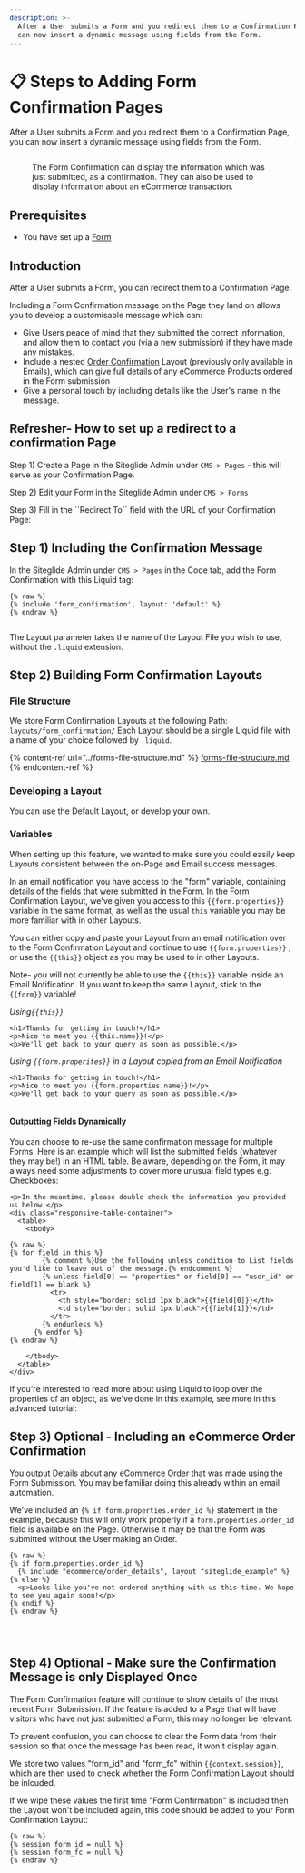 ```yaml
---
description: >-
  After a User submits a Form and you redirect them to a Confirmation Page, you
  can now insert a dynamic message using fields from the Form.
---
```


# 📋 Steps to Adding Form Confirmation Pages

After a User submits a Form and you redirect them to a Confirmation Page, you can now insert a dynamic message using fields from the Form.

<figure><img src="../../../.gitbook/assets/single-order (1) (1).jpg" alt=""><figcaption><p>The Form Confirmation can display the information which was just submitted, as a confirmation. They can also be used to display information about an eCommerce transaction.</p></figcaption></figure>

## Prerequisites

* You have set up a [Form](../quickstart-forms.md)

## Introduction

After a User submits a Form, you can redirect them to a Confirmation Page.

Including a Form Confirmation message on the Page they land on allows you to develop a customisable message which can:

* Give Users peace of mind that they submitted the correct information, and allow them to contact you (via a new submission) if they have made any mistakes.
* Include a nested [Order Confirmation](../../../ecommerce/get-started-ecommerce/cart-checkout-and-quotes/orders/order-confirmation.md) Layout (previously only available in Emails), which can give full details of any eCommerce Products ordered in the Form submission
* Give a personal touch by including details like the User's name in the message.

## Refresher- How to set up a redirect to a confirmation Page

Step 1) Create a Page in the Siteglide Admin under `CMS > Pages` - this will serve as your Confirmation Page.

Step 2) Edit your Form in the Siteglide Admin under `CMS > Forms`

Step 3) Fill in the \`\`Redirect To\`\` field with the URL of your Confirmation Page:

## Step 1) Including the Confirmation Message

In the Siteglide Admin under `CMS > Pages` in the Code tab, add the Form Confirmation with this Liquid tag:

```liquid
{% raw %}
{% include 'form_confirmation', layout: 'default' %}
{% endraw %}


```

The Layout parameter takes the name of the Layout File you wish to use, without the `.liquid` extension.

## Step 2) Building Form Confirmation Layouts

### File Structure

We store Form Confirmation Layouts at the following Path: `layouts/form_confirmation/` Each Layout should be a single Liquid file with a name of your choice followed by `.liquid`.

{% content-ref url="../forms-file-structure.md" %}
[forms-file-structure.md](../forms-file-structure.md)
{% endcontent-ref %}

### Developing a Layout

You can use the Default Layout, or develop your own.

### Variables

When setting up this feature, we wanted to make sure you could easily keep Layouts consistent between the on-Page and Email success messages.

In an email notification you have access to the "form" variable, containing details of the fields that were submitted in the Form. In the Form Confirmation Layout, we've given you access to this `{{form.properties}}` variable in the same format, as well as the usual `this` variable you may be more familiar with in other Layouts.

You can either copy and paste your Layout from an email notification over to the Form Confirmation Layout and continue to use `{{form.properties}}` , or use the `{{this}}` object as you may be used to in other Layouts.

Note- you will not currently be able to use the `{{this}}` variable inside an Email Notification. If you want to keep the same Layout, stick to the `{{form}}` variable!

_Using`{{this}}`_

```liquid
<h1>Thanks for getting in touch!</h1>
<p>Nice to meet you {{this.name}}!</p>
<p>We'll get back to your query as soon as possible.</p>

```

_Using `{{form.properites}}` in a Layout copied from an Email Notification_

```liquid
<h1>Thanks for getting in touch!</h1> 
<p>Nice to meet you {{form.properties.name}}!</p> 
<p>We'll get back to your query as soon as possible.</p> 


```

#### Outputting Fields Dynamically

You can choose to re-use the same confirmation message for multiple Forms. Here is an example which will list the submitted fields (whatever they may be!) in an HTML table. Be aware, depending on the Form, it may always need some adjustments to cover more unusual field types e.g. Checkboxes:

```liquid
<p>In the meantime, please double check the information you provided us below:</p>
<div class="responsive-table-container">
  <table>
    <tbody>
      
{% raw %}
{% for field in this %}
        {% comment %}Use the following unless condition to List fields you'd like to leave out of the message.{% endcomment %}
        {% unless field[0] == "properties" or field[0] == "user_id" or field[1] == blank %}
          <tr>
            <th style="border: solid 1px black">{{field[0]}}</th>
            <td style="border: solid 1px black">{{field[1]}}</td>
          </tr>
        {% endunless %} 
      {% endfor %}
{% endraw %}

    </tbody>
  </table>
</div>

```

If you're interested to read more about using Liquid to loop over the properties of an object, as we've done in this example, see more in this advanced tutorial:

## Step 3) Optional - Including an eCommerce Order Confirmation

You output Details about any eCommerce Order that was made using the Form Submission. You may be familiar doing this already within an email automation.

We've included an `{% if form.properties.order_id %}` statement in the example, because this will only work properly if a `form.properties.order_id` field is available on the Page. Otherwise it may be that the Form was submitted without the User making an Order.

```liquid
{% raw %}
{% if form.properties.order_id %} 
  {% include "ecommerce/order_details", layout "siteglide_example" %} 
{% else %}
  <p>Looks like you've not ordered anything with us this time. We hope to see you again soon!</p>
{% endif %}
{% endraw %}




```

## Step 4) Optional - Make sure the Confirmation Message is only Displayed Once

The Form Confirmation feature will continue to show details of the most recent Form Submission. If the feature is added to a Page that will have visitors who have not just submitted a Form, this may no longer be relevant.

To prevent confusion, you can choose to clear the Form data from their session so that once the message has been read, it won't display again.

We store two values "form\_id" and "form\_fc" within `{{context.session}}`, which are then used to check whether the Form Confirmation Layout should be inlcuded.

If we wipe these values the first time "Form Confirmation" is included then the Layout won't be included again, this code should be added to your Form Confirmation Layout:

```liquid
{% raw %}
{% session form_id = null %}
{% session form_fc = null %}
{% endraw %}
```
